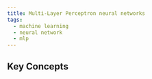 ```yaml
---
title: Multi-Layer Perceptron neural networks
tags:
  - machine learning
  - neural network
  - mlp
---
```

## Key Concepts
